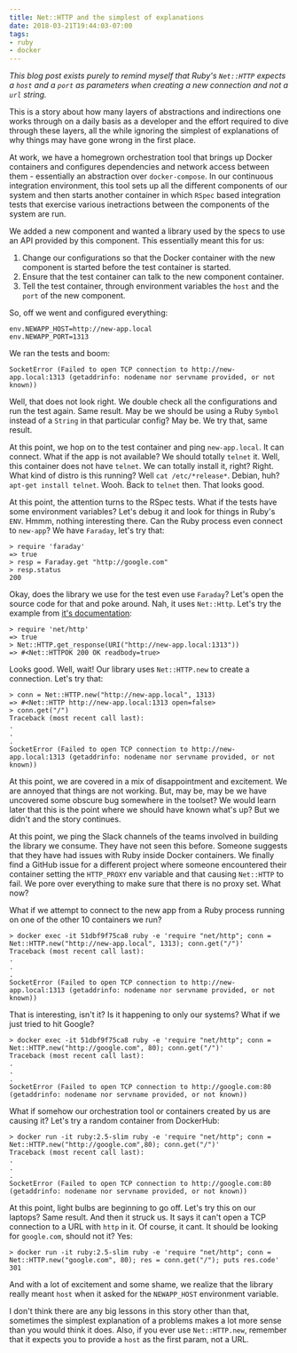```yaml
---
title: Net::HTTP and the simplest of explanations
date: 2018-03-21T19:44:03-07:00
tags:
- ruby
- docker
---
```

_This blog post exists purely to remind myself that Ruby's `Net::HTTP` expects a `host` and a `port` as parameters when creating a new connection and not a `url` string._

This is a story about how many layers of abstractions and indirections one works through on a daily basis as a developer and the effort required to dive through these layers, all the while ignoring the simplest of explanations of why things may have gone wrong in the first place.

At work, we have a homegrown orchestration tool that brings up Docker containers and configures dependencies and network access between them - essentially an abstraction over `docker-compose`. In our continuous integration environment, this tool sets up all the different components of our system and then starts another container in which `RSpec` based integration tests that exercise various inetractions between the components of the system are run.

We added a new component and wanted a library used by the specs to use an API provided by this component. This essentially meant this for us:

1. Change our configurations so that the Docker container with the new component is started before the test container is started.
1. Ensure that the test container can talk to the new component container.
1. Tell the test container, through environment variables the `host` and the `port` of the new component.

So, off we went and configured everything:
```
env.NEWAPP_HOST=http://new-app.local
env.NEWAPP_PORT=1313
```
We ran the tests and boom:
```
SocketError (Failed to open TCP connection to http://new-app.local:1313 (getaddrinfo: nodename nor servname provided, or not known))
```

Well, that does not look right. We double check all the configurations and run the test again. Same result. May be we should be using a Ruby `Symbol` instead of a `String` in that particular config? May be. We try that, same result. 

At this point, we hop on to the test container and ping `new-app.local`. It can connect.
What if the app is not available? We should totally `telnet` it. Well, this container does not have `telnet`. We can totally install it, right? Right. What kind of distro is this running? Well `cat /etc/*release*`. Debian, huh? `apt-get install telnet`. Wooh. Back to `telnet` then. That looks good.

At this point, the attention turns to the RSpec tests. What if the tests have some environment variables? Let's debug it and look for things in Ruby's `ENV`. Hmmm, nothing interesting there. Can the Ruby process even connect to `new-app`? We have `Faraday`, let's try that:
```irb
> require 'faraday'
=> true
> resp = Faraday.get "http://google.com"
> resp.status
200
```

Okay, does the library we use for the test even use `Faraday`? Let's open the source code for that and poke around. Nah, it uses `Net::Http`. Let's try the example from [it's documentation](https://ruby-doc.org/stdlib-2.5.0/libdoc/net/http/rdoc/Net/HTTP.html):
```irb
> require 'net/http'
=> true
> Net::HTTP.get_response(URI("http://new-app.local:1313"))
=> #<Net::HTTPOK 200 OK readbody=true>
```
Looks good. Well, wait! Our library uses `Net::HTTP.new` to create a connection. Let's try that:
```irb
> conn = Net::HTTP.new("http://new-app.local", 1313)
=> #<Net::HTTP http://new-app.local:1313 open=false>
> conn.get("/")
Traceback (most recent call last):
.
.
.
SocketError (Failed to open TCP connection to http://new-app.local:1313 (getaddrinfo: nodename nor servname provided, or not known))
```
At this point, we are covered in a mix of disappointment and excitement. We are annoyed that things are not working. But, may be, may be we have uncovered some obscure bug somewhere in the toolset? We would learn later that this is the point where we should have known what's up? But we didn't and the story continues.

At this point, we ping the Slack channels of the teams involved in building the library we consume. They have not seen this before. Someone suggests that they have had issues with Ruby inside Docker containers. We finally find a GitHub issue for a different project where someone encountered their container setting the `HTTP_PROXY` env variable and that causing `Net::HTTP` to fail. We pore over everything to make sure that there is no proxy set. What now?

What if we attempt to connect to the new app from a Ruby process running on one of the other 10 containers we run?
```
> docker exec -it 51dbf9f75ca8 ruby -e 'require "net/http"; conn = Net::HTTP.new("http://new-app.local", 1313); conn.get("/")'
Traceback (most recent call last):
.
.
.
SocketError (Failed to open TCP connection to http://new-app.local:1313 (getaddrinfo: nodename nor servname provided, or not known))
```
That is interesting, isn't it? Is it happening to only our systems? What if we just tried to hit Google?
```
> docker exec -it 51dbf9f75ca8 ruby -e 'require "net/http"; conn = Net::HTTP.new("http://google.com", 80); conn.get("/")'
Traceback (most recent call last):
.
.
.
SocketError (Failed to open TCP connection to http://google.com:80 (getaddrinfo: nodename nor servname provided, or not known))
```
What if somehow our orchestration tool or containers created by us are causing it? Let's try a random container from DockerHub:
```
> docker run -it ruby:2.5-slim ruby -e 'require "net/http"; conn = Net::HTTP.new("http://google.com",80); conn.get("/")'
Traceback (most recent call last):
.
.
.
SocketError (Failed to open TCP connection to http://google.com:80 (getaddrinfo: nodename nor servname provided, or not known))
```
At this point, light bulbs are beginning to go off. Let's try this on our laptops? Same result. And then it struck us. It says it can't open a TCP connection to a URL with `http` in it.  Of course, it cant. It should be looking for `google.com`, should not it? Yes:
```irb
> docker run -it ruby:2.5-slim ruby -e 'require "net/http"; conn = Net::HTTP.new("google.com", 80); res = conn.get("/"); puts res.code'
301
```
And with a lot of excitement and some shame, we realize that the library really meant `host` when it asked for the `NEWAPP_HOST` environment variable.

I don't think there are any big lessons in this story other than that, sometimes the simplest explanation of a problems makes a lot more sense than you would think it does. Also, if you ever use `Net::HTTP.new`, remember that it expects you to provide a `host` as the first param, not a URL.

